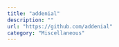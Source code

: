 ```yaml
---
title: "addenial"
description: ""
url: "https://github.com/addenial"
category: "Miscellaneous"
---
```

